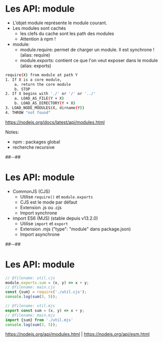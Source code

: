 # Les API: module

* L’objet module représente le module courant.
* Les modules sont cachés
    * les clefs du cache sont les path des modules
    * Attention à npm !
* module:
    * module.require: permet de charger un module. Il est synchrone ! (alias: require)
    * module.exports: contient ce que l'on veut exposer dans le module (alias: exports)

```bash
require(X) from module at path Y
1. If X is a core module,
    a. return the core module
    b. STOP
2. If X begins with './' or '/' or '../'
    a. LOAD_AS_FILE(Y + X)
    b. LOAD_AS_DIRECTORY(Y + X)
3. LOAD_NODE_MODULES(X, dirname(Y))
4. THROW "not found"
```

https://nodejs.org/docs/latest/api/modules.html
<!-- .element: class="credits" -->

Notes:
- npm : packages global
- recherche recursive

##--##

# Les API: module

* CommonJS (CJS)
    * Utilise `require()` et `module.exports`
    * CJS est le mode par défaut
    * Extension .js ou .cjs
    * Import synchrone
* import ES6 (MJS) (stable depuis v13.2.0)
    * Utilise `import` et `export`
    * Extension .mjs ("type": "module" dans package.json)
    * Import asynchrone

##--##
<!-- .element: class="with-code" -->

# Les API: module

```javascript
// @filename: util.cjs
module.exports.sum = (x, y) => x + y;
// @filename: main.cjs
const {sum} = require('./util.cjs');
console.log(sum(3, 5));
```

```javascript
// @filename: util.mjs
export const sum = (x, y) => x + y;
// @filename: main.mjs
import {sum} from './util.mjs'
console.log(sum(3, 5));
```

https://nodejs.org/api/modules.html |
https://nodejs.org/api/esm.html
<!-- .element: class="credits" -->